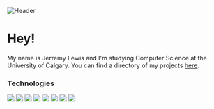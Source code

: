 ![Header](https://user-images.githubusercontent.com/57540711/95689556-c5861780-0bce-11eb-8d95-73b9ae9b7b69.png)

# Hey!
My name is Jerremy Lewis and I'm studying Computer Science at the University of Calgary. You can find a directory of my projects [here](https://jerrlewis.me).
### Technologies
   ![](https://img.shields.io/badge/Code-Python-informational?style=flat-square&logo=python&logoColor=white&color=0097c7)	   ![](https://img.shields.io/badge/Code-Javascript-informational?style=flat-square&logo=javascript&logoColor=white&color=0097c7) ![](https://img.shields.io/badge/Code-C-informational?style=flat-square&logo=c&logoColor=white&color=0097c7) ![](https://img.shields.io/badge/Tools-Flutter-informational?style=flat-square&logo=flutter&logoColor=white&color=0097c7) ![](https://img.shields.io/badge/Tools-ReactJS-informational?style=flat-square&logo=react&logoColor=white&color=0097c7) ![](https://img.shields.io/badge/Shell-Bash-informational?style=flat-square&logo=gnu-bash&logoColor=white&color=0097c7) ![](https://img.shields.io/badge/OS-Linux-informational?style=flat-square&logo=linux&logoColor=white&color=0097c7) ![](https://img.shields.io/badge/Cloud-Firebase-informational?style=flat-square&logo=firebase&logoColor=white&color=0097c7) 

